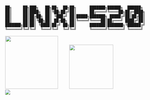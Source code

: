 ```LOGO
██╗     ██╗███╗   ██╗██╗  ██╗██╗      ███████╗██████╗  ██████╗ 
██║     ██║████╗  ██║╚██╗██╔╝██║      ██╔════╝╚════██╗██╔═████╗
██║     ██║██╔██╗ ██║ ╚███╔╝ ██║█████╗███████╗ █████╔╝██║██╔██║
██║     ██║██║╚██╗██║ ██╔██╗ ██║╚════╝╚════██║██╔═══╝ ████╔╝██║
███████╗██║██║ ╚████║██╔╝ ██╗██║      ███████║███████╗╚██████╔╝
╚══════╝╚═╝╚═╝  ╚═══╝╚═╝  ╚═╝╚═╝      ╚══════╝╚══════╝ ╚═════╝ 
```
<div>
<img height="170px" src="https://github-readme-stats.vercel.app/api?username=linxi-520" />
    <span>&emsp;&emsp;</span>
    <img height="142px" src="https://github-readme-stats.vercel.app/api/top-langs/?username=linxi-520&layout=compact&langs_count=8" />
<span>&emsp;&emsp;</span>
</div>
<div>
    <img  src="https://github-readme-streak-stats.herokuapp.com/?user=linxi-520" />
</div>
